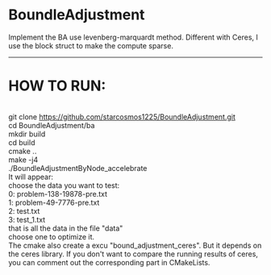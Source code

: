# BoundleAdjustment
Implement the BA use levenberg-marquardt method. Different with Ceres, I use the block struct to make the compute sparse.
***
# HOW TO RUN:
<br>git clone https://github.com/starcosmos1225/BoundleAdjustment.git
<br>cd BoundleAdjustment/ba
<br>mkdir build
<br>cd build
<br>cmake ..
<br>make -j4
<br>./BoundleAdjustmentByNode_accelebrate
<br>It will appear:
<br>choose the data you want to test:
<br>0: problem-138-19878-pre.txt
<br>1: problem-49-7776-pre.txt
<br>2: test.txt
<br>3: test_1.txt
<br>that is all the data in the file "data"
<br>choose one to optimize it.
<br>The cmake also create a excu "bound_adjustment_ceres". But it depends on the ceres library. If you don't want to compare the running results of ceres, you can comment out the corresponding part in CMakeLists.

